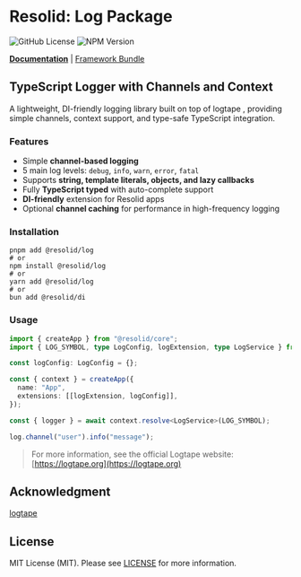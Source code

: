 # Resolid: Log Package

![GitHub License](https://img.shields.io/github/license/resolid/framework)
![NPM Version](https://img.shields.io/npm/v/%40resolid/log)

<b>[Documentation](https://www.resolid.tech/docs/log)</b> | [Framework Bundle](https://github.com/resolid/framework)

## TypeScript Logger with Channels and Context

A lightweight, DI-friendly logging library built on top of logtape
, providing simple channels, context support, and type-safe TypeScript integration.

### Features

- Simple **channel-based logging**
- 5 main log levels: `debug`, `info`, `warn`, `error`, `fatal`
- Supports **string, template literals, objects, and lazy callbacks**
- Fully **TypeScript typed** with auto-complete support
- **DI-friendly** extension for Resolid apps
- Optional **channel caching** for performance in high-frequency logging

### Installation

```shell
pnpm add @resolid/log
# or
npm install @resolid/log
# or
yarn add @resolid/log
# or
bun add @resolid/di
```

### Usage

```ts
import { createApp } from "@resolid/core";
import { LOG_SYMBOL, type LogConfig, logExtension, type LogService } from "@resolid/log";

const logConfig: LogConfig = {};

const { context } = createApp({
  name: "App",
  extensions: [[logExtension, logConfig]],
});

const { logger } = await context.resolve<LogService>(LOG_SYMBOL);

log.channel("user").info("message");
```

> For more information, see the official Logtape website: [https://logtape.org](https://logtape.org)

## Acknowledgment

[logtape](https://github.com/dahlia/logtape)

## License

MIT License (MIT). Please see [LICENSE](./LICENSE) for more information.
